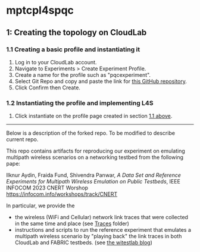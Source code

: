 # mptcpl4spqc
## 1: Creating the topology on CloudLab
### 1.1 Creating a basic profile and instantiating it
1. Log in to your CloudLab account.
2. Navigate to Experiments > Create Experiment Profile.
3. Create a name for the profile such as "pqcexperiment".
4. Select Git Repo and copy and paste the link for [this GitHub repository](https://github.com/shamsWMM/Multipath-Wireless-Link-Traces.git).
5. Click Confirm then Create.
### 1.2 Instantiating the profile and implementing L4S
1. Click instantiate on the profile page created in section [1.1 above](#11-Creating-a-basic-profile-and-instantiating-it). 







-------------------------

Below is a description of the forked repo. To be modified to describe current repo.

This repo contains artifacts for reproducing our experiment on emulating multipath wireless scenarios on a networking testbed from the following pape:

Ilknur Aydin, Fraida Fund, Shivendra Panwar, _A Data Set and Reference Experiments for Multipath Wireless Emulation on Public Testbeds_, IEEE INFOCOM 2023 CNERT Worshop
https://infocom.info/workshops/track/CNERT

In particular, we provide the  
* the wireless (WiFi and Cellular) network link traces that were collected in the same time and place (see [Traces](Traces) folder)
* instructions and scripts to run the reference experiment that emulates a multipath wireless scenario by "playing back" the link traces in both CloudLab and FABRIC testbeds. (see [the witestlab blog](https://witestlab.poly.edu/blog/emulating-multipath-wireless/))
